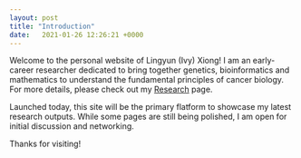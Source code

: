 ```yaml
---
layout: post
title: "Introduction"
date:   2021-01-26 12:26:21 +0000
---
```


Welcome to the personal website of Lingyun (Ivy) Xiong! I am an early-career researcher dedicated to bring together genetics, bioinformatics and mathematics to understand the fundamental principles of cancer biology. For more details, please check out my [Research](https://lingyunxiong.github.io/Research/) page.

Launched today, this site will be the primary flatform to showcase my latest research outputs. While some pages are still being polished, I am open for initial discussion and networking. 

Thanks for visiting! 

